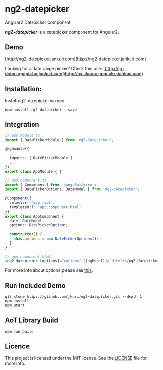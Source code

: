 # ng2-datepicker
Angular2 Datepicker Component

***ng2-datepicker*** is a datepicker component for Angular2.

## Demo

[http://ng2-datepicker.jankuri.com](http://ng2-datepicker.jankuri.com)

Looking for a date range picker? Check this one: [http://ng-daterangepicker.jankuri.com](http://ng-daterangepicker.jankuri.com)

## Installation:

Install ng2-datepicker via `npm`

````shell
npm install ng2-datepicker --save
````

## Integration

```ts
// app.module.ts
import { DatePickerModule } from 'ng2-datepicker';

@NgModule({
  ...
  imports: [ DatePickerModule ]
  ...
})
export class AppModule { }

// app.component.ts
import { Component } from '@angular/core';
import { DatePickerOptions, DateModel } from 'ng2-datepicker';

@Component({
  selector: 'app-root',
  templateUrl: 'app.component.html'
})
export class AppComponent {
  date: DateModel;
  options: DatePickerOptions;

  constructor() {
    this.options = new DatePickerOptions();
  }
}

// app.component.html
<ng2-datepicker [options]="options" [(ngModel)]="date"></ng2-datepicker>
```

For more info about options please see [this](https://github.com/jkuri/ng2-datepicker/blob/master/src/ng2-datepicker/ng2-datepicker.component.ts#L43-L51).

## Run Included Demo

```shell
git clone https://github.com/jkuri/ng2-datepicker.git --depth 1
npm install
npm start
```

## AoT Library Build

```shell
npm run build
```

## Licence

This project is licensed under the MIT license. See the [LICENSE](LICENSE) file for more info.

